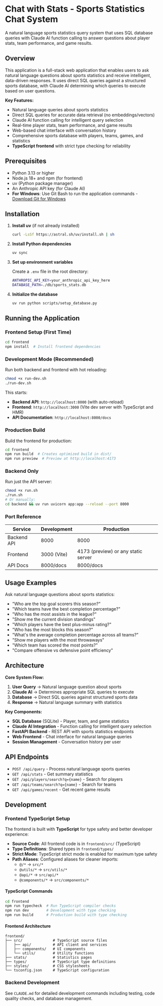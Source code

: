 # Chat with Stats - Sports Statistics Chat System

A natural language sports statistics query system that uses SQL database queries with Claude AI function calling to answer questions about player stats, team performance, and game results.

## Overview

This application is a full-stack web application that enables users to ask natural language questions about sports statistics and receive intelligent, data-driven responses. It uses direct SQL queries against a structured sports database, with Claude AI determining which queries to execute based on user questions.

**Key Features:**
- Natural language queries about sports statistics
- Direct SQL queries for accurate data retrieval (no embeddings/vectors)
- Claude AI function calling for intelligent query selection
- Real-time player stats, team performance, and game results
- Web-based chat interface with conversation history
- Comprehensive sports database with players, teams, games, and statistics
- **TypeScript frontend** with strict type checking for reliability

## Prerequisites

- Python 3.13 or higher
- Node.js 18+ and npm (for frontend)
- uv (Python package manager)
- An Anthropic API key (for Claude AI)
- **For Windows**: Use Git Bash to run the application commands - [Download Git for Windows](https://git-scm.com/downloads/win)

## Installation

1. **Install uv** (if not already installed)
   ```bash
   curl -LsSf https://astral.sh/uv/install.sh | sh
   ```

2. **Install Python dependencies**
   ```bash
   uv sync
   ```

3. **Set up environment variables**
   
   Create a `.env` file in the root directory:
   ```bash
   ANTHROPIC_API_KEY=your_anthropic_api_key_here
   DATABASE_PATH=./db/sports_stats.db
   ```

4. **Initialize the database**
   ```bash
   uv run python scripts/setup_database.py
   ```

## Running the Application

### Frontend Setup (First Time)

```bash
cd frontend
npm install  # Install frontend dependencies
```

### Development Mode (Recommended)

Run both backend and frontend with hot reloading:
```bash
chmod +x run-dev.sh
./run-dev.sh
```

This starts:
- **Backend API**: `http://localhost:8000` (with auto-reload)
- **Frontend**: `http://localhost:3000` (Vite dev server with TypeScript and HMR)
- **API Documentation**: `http://localhost:8000/docs`

### Production Build

Build the frontend for production:
```bash
cd frontend
npm run build  # Creates optimized build in dist/
npm run preview  # Preview at http://localhost:4173
```

### Backend Only

Run just the API server:
```bash
chmod +x run.sh
./run.sh
# Or manually:
cd backend && uv run uvicorn app:app --reload --port 8000
```

### Port Reference

| Service | Development | Production |
|---------|------------|------------|
| Backend API | 8000 | 8000 |
| Frontend | 3000 (Vite) | 4173 (preview) or any static server |
| API Docs | 8000/docs | 8000/docs |

## Usage Examples

Ask natural language questions about sports statistics:

- "Who are the top goal scorers this season?"
- "Which teams have the best completion percentage?"
- "Who has the most assists in the league?"
- "Show me the current division standings"
- "Which players have the best plus-minus rating?"
- "Who has the most blocks this season?"
- "What's the average completion percentage across all teams?"
- "Show me players with the most throwaways"
- "Which team has scored the most points?"
- "Compare offensive vs defensive point efficiency"

## Architecture

**Core System Flow:**
1. **User Query** → Natural language question about sports
2. **Claude AI** → Determines appropriate SQL queries to execute
3. **Database** → Direct SQL queries against structured sports data
4. **Response** → Natural language summary with statistics

**Key Components:**
- **SQL Database** (SQLite) - Player, team, and game statistics
- **Claude AI Integration** - Function calling for intelligent query selection
- **FastAPI Backend** - REST API with sports statistics endpoints
- **Web Frontend** - Chat interface for natural language queries
- **Session Management** - Conversation history per user

## API Endpoints

- `POST /api/query` - Process natural language sports queries
- `GET /api/stats` - Get summary statistics
- `GET /api/players/search?q={name}` - Search for players
- `GET /api/teams/search?q={name}` - Search for teams
- `GET /api/games/recent` - Get recent game results

## Development

### Frontend TypeScript Setup

The frontend is built with **TypeScript** for type safety and better developer experience:

- **Source Code**: All frontend code is in `frontend/src/` (TypeScript)
- **Type Definitions**: Shared types in `frontend/types/`
- **Strict Mode**: TypeScript strict mode is enabled for maximum type safety
- **Path Aliases**: Configured aliases for cleaner imports:
  - `@/*` → `src/*`
  - `@utils/*` → `src/utils/*`
  - `@api/*` → `src/api/*`
  - `@components/*` → `src/components/*`

#### TypeScript Commands

```bash
cd frontend
npm run typecheck  # Run TypeScript compiler checks
npm run dev        # Development with type checking
npm run build      # Production build with type checking
```

#### Frontend Architecture

```
frontend/
├── src/              # TypeScript source files
│   ├── api/          # API client and services
│   ├── components/   # UI components
│   └── utils/        # Utility functions
├── stats/            # Statistics pages
├── types/            # TypeScript type definitions
├── styles/           # CSS stylesheets
└── tsconfig.json     # TypeScript configuration
```

### Backend Development

See `CLAUDE.md` for detailed development commands including testing, code quality checks, and database management.